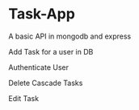 # Task-App 

A basic API in mongodb and express

Add Task for a user in DB

Authenticate User

Delete Cascade Tasks

Edit Task
